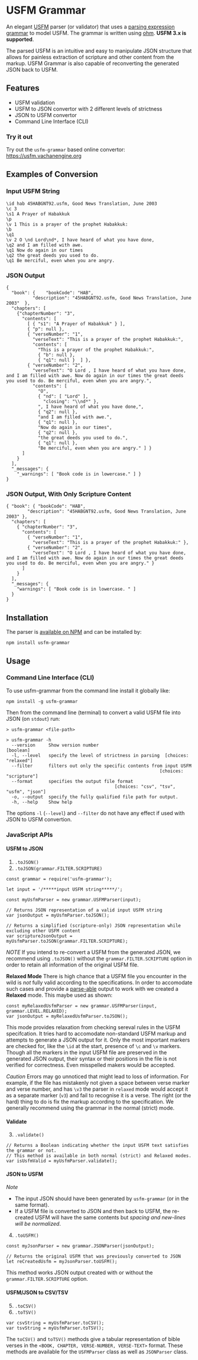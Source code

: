# USFM Grammar

An elegant [USFM](https://github.com/ubsicap/usfm) parser (or validator) that uses a [parsing expression grammar](https://en.wikipedia.org/wiki/Parsing_expression_grammar) to model USFM. The grammar is written using [ohm](https://ohmlang.github.io/). **USFM 3.x is supported**. 

The parsed USFM is an intuitive and easy to manipulate JSON structure that allows for painless extraction of scripture and other content from the markup. USFM Grammar is also capable of reconverting the generated JSON back to USFM.

## Features
- USFM validation
- USFM to JSON convertor with 2 different levels of strictness
- JSON to USFM convertor
- Command Line Interface (CLI)

### Try it out

Try out the `usfm-grammar` based online convertor: https://usfm.vachanengine.org

## Examples of Conversion

### Input USFM String

```
\id hab 45HABGNT92.usfm, Good News Translation, June 2003
\c 3
\s1 A Prayer of Habakkuk
\p
\v 1 This is a prayer of the prophet Habakkuk:
\b
\q1
\v 2 O \nd Lord\nd*, I have heard of what you have done,
\q2 and I am filled with awe.
\q1 Now do again in our times
\q2 the great deeds you used to do.
\q1 Be merciful, even when you are angry.
```

### JSON Output

```
{
  "book": {    "bookCode": "HAB",
          "description": "45HABGNT92.usfm, Good News Translation, June 2003"  },
  "chapters": [
    {"chapterNumber": "3",
      "contents": [
        [ { "s1": "A Prayer of Habakkuk" } ],
        { "p": null },
        { "verseNumber": "1",
          "verseText": "This is a prayer of the prophet Habakkuk:",
          "contents": [
            "This is a prayer of the prophet Habakkuk:",
            { "b": null },
            { "q1": null }  ] },
        { "verseNumber": "2",
          "verseText": "O Lord , I have heard of what you have done, and I am filled with awe. Now do again in our times the great deeds you used to do. Be merciful, even when you are angry.",
          "contents": [
            "O",
            { "nd": [ "Lord" ],
              "closing": "\\nd*" },
            ", I have heard of what you have done,",
            { "q2": null },
            "and I am filled with awe.",
            { "q1": null },
            "Now do again in our times",
            { "q2": null },
            "the great deeds you used to do.",
            { "q1": null },
            "Be merciful, even when you are angry." ] }
      ]
    }
  ],
  "_messages": {
    "_warnings": [ "Book code is in lowercase." ] }
}

```

### JSON Output, With Only Scripture Content

```
{ "book": { "bookCode": "HAB",
        "description": "45HABGNT92.usfm, Good News Translation, June 2003" },
  "chapters": [
    { "chapterNumber": "3",
      "contents": [
        { "verseNumber": "1",
          "verseText": "This is a prayer of the prophet Habakkuk:" },
        { "verseNumber": "2",
          "verseText": "O Lord , I have heard of what you have done, and I am filled with awe. Now do again in our times the great deeds you used to do. Be merciful, even when you are angry." }
      ]
    }
  ],
  "_messages": {
    "warnings": [ "Book code is in lowercase. " ]
  }
}
```

## Installation

The parser is [available on NPM](https://www.npmjs.com/package/usfm-grammar) and can be installed by:

`npm install usfm-grammar`

## Usage

### Command Line Interface (CLI)

To use usfm-grammar from the command line install it globally like:

`npm install -g usfm-grammar`

Then from the command line (terminal) to convert a valid USFM file into JSON (on `stdout`) run: 

`> usfm-grammar <file-path>`

```
> usfm-grammar -h
  --version     Show version number                                    [boolean]
  -l, --level   specify the level of strictness in parsing  [choices: "relaxed"]
  --filter      filters out only the specific contents from input USFM
                                                          [choices: "scripture"]
  --format      specifies the output file format
                                         [choices: "csv", "tsv", "usfm", "json"]
  -o, --output  specify the fully qualified file path for output.
  -h, --help    Show help 
```
The options `-l` (`--level`) and `--filter` do not have any effect if used with JSON to USFM convertion. 

### JavaScript APIs
#### USFM to JSON
1) `.toJSON()`
2) `.toJSON(grammar.FILTER.SCRIPTURE)`

```
const grammar = require('usfm-grammar');

let input = '/*****input USFM string*****/';

const myUsfmParser = new grammar.USFMParser(input);

// Returns JSON representation of a valid input USFM string
var jsonOutput = myUsfmParser.toJSON();

// Returns a simplified (scripture-only) JSON representation while excluding other USFM content
var scriptureJsonOutput = myUsfmParser.toJSON(grammar.FILTER.SCRIPTURE);
```
*NOTE*
If you intend to re-convert a USFM from the generated JSON, we recommend using `.toJSON()` without the `grammar.FILTER.SCRIPTURE` option in order to retain all information of the original USFM file. 

**Relaxed Mode**
There is high chance that a USFM file you encounter in the wild is _not_ fully valid according to the specifications. In order to accomodate such cases and provide a [parse-able](https://github.com/Bridgeconn/usfm-grammar/issues/53#issuecomment-614170275) output to work with we created a **Relaxed** mode. This maybe used as shown:
```
const myRelaxedUsfmParser = new grammar.USFMParser(input, grammar.LEVEL.RELAXED);
var jsonOutput = myRelaxedUsfmParser.toJSON();
```

This mode provides relaxation from checking sereval rules in the USFM specifcation. It tries hard to accomodate non-standard USFM markup and attempts to generate a JSON output for it. Only the most important markers are checked for, like the `\id` at the start, presence of `\c` and `\v` markers. Though all the markers in the input USFM file are preserved in the generated JSON output, their syntax or their positions in the file is not verified for correctness. Even misspelled makers would be accepted.

_Caution_
Errors may go unnoticed that might lead to loss of information. For example, if the file has mistakenly not given a space between verse marker and verse number, and has `\v3`  the parser in `relaxed` mode would accept it as a separate marker (`v3`) and fail to recognise it is a verse. The right (or the hard) thing to do is fix the markup according to the specification. We generally recommend using the grammar in the normal (strict) mode.

#### Validate
3) `.validate()`

```
// Returns a Boolean indicating whether the input USFM text satisfies the grammar or not. 
// This method is available in both normal (strict) and Relaxed modes.
var isUsfmValid = myUsfmParser.validate();
```

#### JSON to USFM
*Note*
- The input JSON should have been generated by `usfm-grammar` (or in the same format).
- If a USFM file is converted to JSON and then back to USFM, the re-created USFM will have the same contents but _spacing and new-lines will be normalized_.

4) `.toUSFM()`
```
const myJsonParser = new grammar.JSONParser(jsonOutput);

// Returns the original USFM that was previously converted to JSON
let reCreatedUsfm = myJsonParser.toUSFM();
```
This method works JSON output created with or without the `grammar.FILTER.SCRIPTURE` option. 

#### USFM/JSON to CSV/TSV
5) `.toCSV()`
6) `.toTSV()`

```
var csvString = myUsfmParser.toCSV();
var tsvString = myUsfmParser.toTSV();
```
The `toCSV()` and `toTSV()` methods give a tabular representation of bible verses in the 
`<BOOK, CHAPTER, VERSE-NUMBER, VERSE-TEXT>` format. 
These methods are available for the `USFMParser` class as well as `JSONParser` class.

